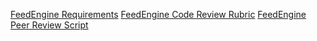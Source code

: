 [FeedEngine Requirements](http://tutorials.jumpstartlab.com/projects/feed_engine.html)
[FeedEngine Code Review Rubric](http://tutorials.jumpstartlab.com/projects/feed_engine_code_review_rubric.html)
[FeedEngine Peer Review Script](http://tutorials.jumpstartlab.com/projects/feed_engine_peer_review.html)
